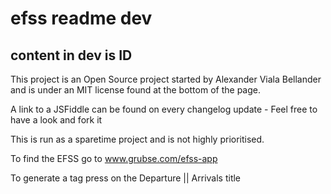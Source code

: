 # efss readme dev
## content in dev is ID
This project is an Open Source project started by Alexander Viala Bellander and is under an MIT license found at the bottom of the page.

A link to a JSFiddle can be found on every changelog update - Feel free to have a look and fork it

This is run as a sparetime project and is not highly prioritised.

To find the EFSS go to www.grubse.com/efss-app

To generate a tag press on the Departure || Arrivals title
